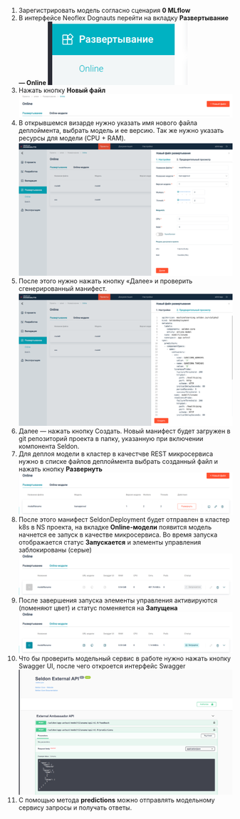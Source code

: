 1. Зарегистрировать модель согласно сценария **0 MLflow**
1. В интерфейсе Neoflex Dognauts перейти на вкладку **Развертывание — Online**
![seldon 1](img/11.png)
1. Нажать кнопку **Новый файл**
![seldon 2](img/12.png)
1. В открывшемся визарде нужно указать имя нового файла деплоймента, выбрать модель и ее версию. Так же нужно указать ресурсы для модели  (CPU + RAM).
![seldon 3](img/13.png)
1. После этого нужно нажать кнопку «Далее» и проверить сгенерированный манифест.
![seldon 4](img/14.png)
1. Далее — нажать кнопку Создать. Новый манифест будет загружен в git репозиторий проекта в папку, указанную при включении компонента Seldon.
1. Для деплоя модели в кластер в качестчве REST микросервиса нужно в списке файлов деплоймента выбрать созданный файл и нажать кнопку **Развернуть**
![seldon 5](img/15.png)
1. После этого манифест SeldonDeployment будет отправлен в кластер k8s в NS проекта, на вкладке **Online-модели** появится модель начнется ее запуск в качестве микросервиса. Во время запуска отображается статус **Запускается** и элементы управления заблокированы (серые)
![seldon 6](img/16.png)
1. После завершения запуска элементы управления активируются (поменяют цвет) и статус поменяется на **Запущена**
![seldon 7](img/17.png)
1. Что бы проверить модельный сервис в работе нужно нажать кнопку Swagger UI, после чего откроется интерфейс Swagger
![seldon 6](img/18.png)
1. С помощью метода **predictions** можно отправлять модельному сервису запросы и получать ответы.
